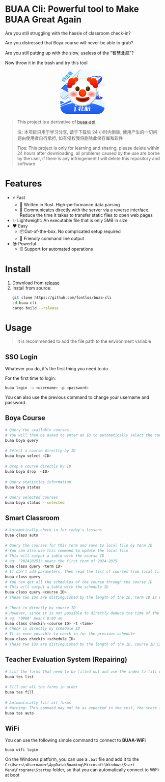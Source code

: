 # BUAA Cli: Powerful tool to Make BUAA Great Again

Are you still struggling with the hassle of classroom check-in?

Are you distressed that Boya course will never be able to grab?

Are you still putting up with the slow, useless of the "智慧北航"?

Now throw it in the trash and try this tool

<p align="center">
  <img src="./assets/image.png"></img>
</p>


> This project is a derivative of [buaa-api](https://github.com/fontlos/buaa-api)

> 注: 本项目只用于学习分享, 请于下载后 24 小时内删除, 使用产生的一切问题由使用者自行承担, 如有侵权我将删除此储存库和软件
>
> Tips: This project is only for learning and sharing, please delete within 24 hours after downloading, all problems caused by the use are borne by the user, if there is any infringement I will delete this repository and software

# Features

- ⚡ Fast
  - 🦀 Written in Rust. High-performance data parsing
  - 🎯 Communicates directly with the server via a reverse interface. Reduce the time it takes to transfer static files to open web pages
- ✨ Lightweight: An executable file that is only 5MB in size
- ❤️ Easy
  - 📦Out-of-the-box. No complicated setup required
  - 🎉 Friendly command line output
- 😎 Powerful
  - ⏰ Support for automated operations

# Install

1. Download from [release](https://github.com/fontlos/buaa-cli/release)
2. Install from source:
   ```sh
   git clone https://github.com/fontlos/buaa-cli
   cd buaa-cli
   cargo build --release
   ```

# Usage

> It is recommended to add the file path to the environment variable

## SSO Login

Whatever you do, it's the first thing you need to do

For the first time to login:

```sh
buaa login -u <username> -p <password>
```

You can also use the previous command to change your username and password

## Boya Course

```sh
# Query the available courses
# You will then be asked to enter an ID to automatically select the course
buaa boya query

# Select a course directly by ID
buaa boya select <ID>

# Drop a course directly by ID
buaa boya drop  <ID>

# Query statistics information
buaa boya status

# Query selected courses
buaa boya status --selected
```

## Smart Classroom

```sh
# Automatically check in for today's lessons
buaa class auto

# Query the courses for this term and save to local file by term ID
# You can also use this command to update the local file
# This will output a table with the course ID
# eg. '202420251' means the first term of 2024-2025
buaa class query <term ID>
# If don't add parameters, then read the list of courses from local file
buaa class query
# You can get all the schedules of the course through the course ID
# This will output a table with the schedule ID
buaa class query <course ID>
# These two IDs are distinguished by the length of the ID, term ID is usually 9 digits and course ID is usually 5 digits

# Check in directly by course ID
# However, since it is not possible to directly deduce the time of the lesson, the time parameter must be added
# eg. '0800' means 8:00 am
buaa class checkin <course ID> -t <time>
# Check in directly by schedule ID
# It is even possible to check in for the previous schedule
buaa class checkin <schedule ID>
# These two IDs are distinguished by the length of the ID, course ID is usually 5 digits and schedule ID is usually 7 digits
```

## Teacher Evaluation System (Repairing)

```sh
# List the forms that need to be filled out and use the index to fill out the specified form
buaa tes list

# Fill out all the forms in order
buaa tes fill

# Automatically fill all forms
# Warning: This command may not be as expected in the test, the score is correct, but it will show an abnormality, and will try to fix it the next time the evaluation system is turned on
buaa tes auto
```

## WiFi

You can use the following simple command to connect to **BUAA-WiFi**

```sh
buaa wifi login
```

On the Windows platform, you can use a `.bat` file and add it to the `C:\Users\<Username>\AppData\Roaming\Microsoft\Windows\Start Menu\Programs\Startup` folder, so that you can automatically connect to WiFi at boot